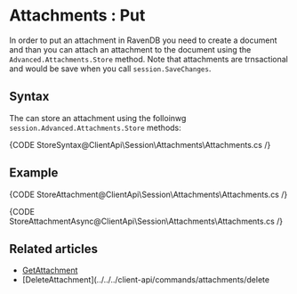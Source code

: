 # Attachments : Put

In order to put an attachment in RavenDB you need to create a document and than you can attach an attachment to the document using the `Advanced.Attachments.Store` method.
Note that attachments are trnsactional and would be save when you call `session.SaveChanges`.

## Syntax

The can store an attachment using the folloinwg `session.Advanced.Attachments.Store` methods:

{CODE StoreSyntax@ClientApi\Session\Attachments\Attachments.cs /}

## Example

{CODE StoreAttachment@ClientApi\Session\Attachments\Attachments.cs /}

{CODE StoreAttachmentAsync@ClientApi\Session\Attachments\Attachments.cs /}

## Related articles

- [GetAttachment](../../../client-api/commands/attachments/get)  
- [DeleteAttachment](../../../client-api/commands/attachments/delete
